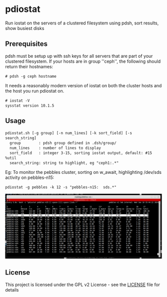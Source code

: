 # pdiostat
Run iostat on the servers of a clustered filesystem using pdsh, sort results, show busiest disks

## Prerequisites
pdsh must be setup up with ssh keys for all servers that are
part of your clustered filesystem. If your hosts are in
group ''ceph'', the following should return their hostnames:

```
# pdsh -g ceph hostname
```

It needs a reasonably modern version of iostat on both the cluster
hosts and the host you run pdiostat on.
```
# iostat -V
sysstat version 10.1.5
```


## Usage
```
pdiostat.sh [-g group] [-n num_lines] [-k sort_field] [-s search_string]
  group        : pdsh group defined in .dsh/group/
  num_lines    : number of lines to display
  sort_field   : integer 3-15, sorting iostat output, default: #15 %util 
  search_string: string to highlight, eg "ceph1:.*"
```
Eg: To monitor the pebbles cluster, sorting on w_await, highlighting /dev/sds activity on pebbles-n15:
```
pdiostat -g pebbles -k 12 -s "pebbles-n15:  sds.*"
```

![Screenshot](doc/images/pdiostat.png)

## License

This project is licensed under the GPL v2 License - see the [LICENSE](LICENSE) file for details
